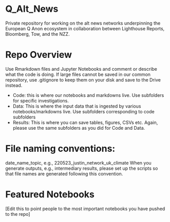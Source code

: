 # Q_Alt_News
Private repository for working on the alt news networks underpinning the European Q Anon ecosystem in collaboration between Lighthouse Reports, Bloomberg, Tow, and the NZZ.

# Repo Overview
Use Rmarkdown files and Jupyter Notebooks and comment or describe what the code is doing. If large files cannot be saved in our common repository, use .gitignore to keep them on your disk and save to the Drive instead.

- Code: this is where our notebooks and markdowns live. Use subfolders for specific investigations. 
- Data: This is where the input data that is ingested by various notebooks/markdowns live. Use subfolders corresponding to code subfolders
- Results: This is where you can save tables, figures, CSVs etc. Again, please use the same subfolders as you did for Code and Data.

# File naming conventions: 
date_name_topic, e.g., 220523_justin_network_uk_climate
When you generate outputs, e.g., intermediary results, please set up the scripts so that file names are generated following this convention.

# Featured Notebooks
[Edit this to point people to the most important notebooks you have pushed to the repo]

